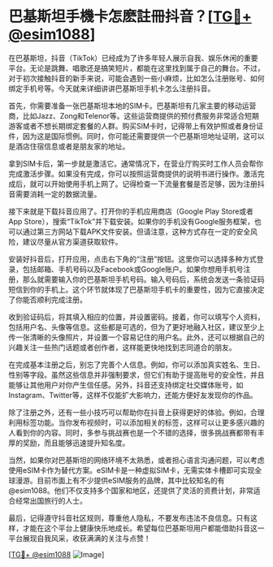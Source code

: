 # 巴基斯坦手機卡怎麽註冊抖音？[[TG💪+ @esim1088](https://t.me/s/esim1088)]

在巴基斯坦，抖音（TikTok）已经成为了许多年轻人展示自我、娱乐休闲的重要平台。无论是跳舞、唱歌还是搞笑短片，都能在这里找到属于自己的舞台。不过，对于初次接触抖音的新手来说，可能会遇到一些小麻烦，比如怎么注册账号、如何绑定手机号等。今天就来详细讲讲巴基斯坦手机卡怎么注册抖音。

首先，你需要准备一张巴基斯坦本地的SIM卡。巴基斯坦有几家主要的移动运营商，比如Jazz、Zong和Telenor等。这些运营商提供的预付费服务非常适合短期游客或者不想长期绑定套餐的人群。购买SIM卡时，记得带上有效护照或者身份证件，因为这是国际惯例。同时，你可能还需要提供一个巴基斯坦地址证明，这可以是酒店住宿信息或者是朋友家的地址。

拿到SIM卡后，第一步就是激活它。通常情况下，在营业厅购买时工作人员会帮你完成激活步骤。如果没有完成，你可以按照运营商提供的说明书进行操作。激活完成后，就可以开始使用手机上网了。记得检查一下流量套餐是否足够，因为注册抖音需要消耗一定的数据流量。

接下来就是下载抖音应用了。打开你的手机应用商店（Google Play Store或者App Store），搜索“TikTok”并下载安装。如果你的手机没有Google服务框架，也可以通过第三方网站下载APK文件安装。但请注意，这种方式存在一定的安全风险，建议尽量从官方渠道获取软件。

安装好抖音后，打开应用，点击右下角的“注册”按钮。这里你可以选择多种方式登录，包括邮箱、手机号码以及Facebook或Google账户。如果你想用手机号注册，那么就需要输入你的巴基斯坦手机号码。输入号码后，系统会发送一条验证码短信到你的手机上。这个环节就体现了巴基斯坦手机卡的重要性，因为它直接决定了你能否顺利完成注册。

收到验证码后，将其填入相应的位置，并设置密码。接着，你可以填写个人资料，包括用户名、头像等信息。这些都是可选的，但为了更好地融入社区，建议至少上传一张清晰的头像照片，并设置一个容易记住的用户名。此外，还可以根据自己的兴趣关注一些热门话题或者创作者，这样能更快地找到志同道合的朋友。

在完成基本注册之后，别忘了完善个人信息。例如，你可以添加真实姓名、生日、性别等字段。虽然这些信息并非强制要求，但它们有助于提高账号的安全性，并且能够让其他用户对你产生信任感。另外，抖音还支持绑定社交媒体账号，如Instagram、Twitter等，这样不仅能扩大影响力，还能方便好友发现你的作品。

除了注册之外，还有一些小技巧可以帮助你在抖音上获得更好的体验。例如，合理利用标签功能。当你发布视频时，可以添加相关的标签，这样可以让更多感兴趣的人看到你的内容。同时，多参与挑战赛也是一个不错的选择，很多挑战赛都带有丰厚的奖励，而且能够迅速提升知名度。

当然，如果你对巴基斯坦的网络环境不太熟悉，或者担心语言沟通问题，可以考虑使用eSIM卡作为替代方案。eSIM卡是一种虚拟SIM卡，无需实体卡槽即可实现全球漫游。目前市面上有不少提供eSIM服务的品牌，其中比较知名的有@esim1088。他们不仅支持多个国家和地区，还提供了灵活的资费计划，非常适合经常出国旅行的人士。

最后，记得遵守抖音社区规则，尊重他人隐私，不要发布违法不良信息。只有这样，才能在这个平台上健康快乐地成长。希望每位巴基斯坦用户都能借助抖音这一平台展现自我风采，收获满满的关注与点赞！

[[TG💪+ @esim1088](https://t.me/s/esim1088) ![Image](https://i.postimg.cc/4NQfJmqS/Snipaste-2025-05-13-00-14-12.png)]